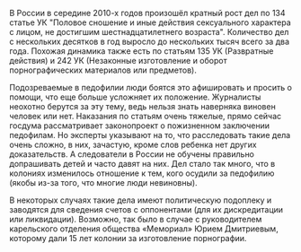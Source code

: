 В России в середине 2010-х годов произошёл кратный рост дел по 134 статье УК "Половое сношение и иные действия сексуального характера с лицом, не достигшим шестнадцатилетнего возраста". Количество дел с нескольких десятков в год выросло до нескольких тысяч всего за два года. Похожая динамика также есть по статьям 135 УК (Развратные действия) и 242 УК (Незаконные изготовление и оборот порнографических материалов или предметов).

Подозреваемые в педофилии люди боятся это афишировать и просить о помощи, что еще больше усложняет их положение. Журналисты неохотно берутся за эту тему, ведь нельзя знать наверняка виновен человек или нет. Наказания по статьям очень тяжелые,  прямо сейчас госдума рассматривает законопроект о пожизненном заключении педофилам. Но эксперты указывают на то, что расследовать такие дела очень сложно, в них, зачастую, кроме слов ребенка нет других доказательств. А следователи в России не обучены правильно допрашивать детей и часто давят на них. Дел стало так много, что в колониях изменилось отношение к тем, кого осудили за педофилию (якобы из-за того, что многие люди невиновны). 

В некоторых случаях такие дела имеют политическую подоплеку и заводятся для сведения счетов с оппонентами (для их дискредитации или ликвидации). Возможно, так было в случае с руководителем карельского отделения общества «Мемориал» Юрием Дмитриевым, которому дали 15 лет колонии за изготовление порнографии. 